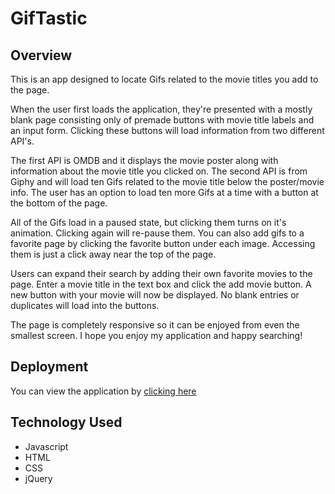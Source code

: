 # GifTastic

## Overview

This is an app designed to locate Gifs related to the movie titles you add to the page.

When the user first loads the application, they're presented with a mostly blank page consisting only of premade buttons with movie title labels and an input form. Clicking these buttons will load information from two different API's.

The first API is OMDB and it displays the movie poster along with information about the movie title you clicked on. The second API is from Giphy and will load ten Gifs related to the movie title below the poster/movie info.
The user has an option to load ten more Gifs at a time with a button at the bottom of the page.

All of the Gifs load in a paused state, but clicking them turns on it's animation. Clicking again will re-pause them. You can also add gifs to a favorite page by clicking the favorite button under each image. Accessing them is just a click away near the top of the page.

Users can expand their search by adding their own favorite movies to the page. Enter a movie title in the text box and click the add movie button. A new button with your movie will now be displayed. No blank entries or duplicates will load into the buttons.

The page is completely responsive so it can be enjoyed from even the smallest screen. I hope you enjoy my application and happy searching!

## Deployment

You can view the application by [clicking here](https://billwee.github.io/GifTastic/)

## Technology Used

- Javascript
- HTML
- CSS
- jQuery


